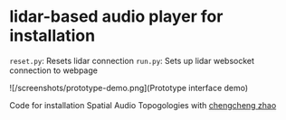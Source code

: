 lidar-based audio player for installation
====

`reset.py`: Resets lidar connection
`run.py`: Sets up lidar websocket connection to webpage

![/screenshots/prototype-demo.png](Prototype interface demo)

Code for installation Spatial Audio Topogologies with [chengcheng zhao](http://www.chengchengzhao.com/)
